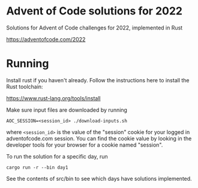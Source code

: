 # Advent of Code solutions for 2022

Solutions for Advent of Code challenges for 2022, implemented in Rust

https://adventofcode.com/2022

# Running

Install rust if you haven't already.  Follow the instructions here to install the Rust toolchain:

https://www.rust-lang.org/tools/install

Make sure input files are downloaded by running 

```
AOC_SESSION=<session_id> ./download-inputs.sh
```

where `<session_id>` is the value of the "session" cookie for your logged in adventofcode.com session.  You can
find the cookie value by looking in the developer tools for your browser for a cookie named "session".

To run the solution for a specific day, run

```
cargo run -r --bin day1
```

See the contents of src/bin to see which days have solutions implemented.
